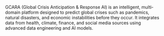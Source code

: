 GCARA (Global Crisis Anticipation & Response AI) is an intelligent, multi-domain platform designed to predict global crises such as pandemics, natural disasters, and economic instabilities before they occur. It integrates data from health, climate, finance, and social media sources using advanced data engineering and AI models.
